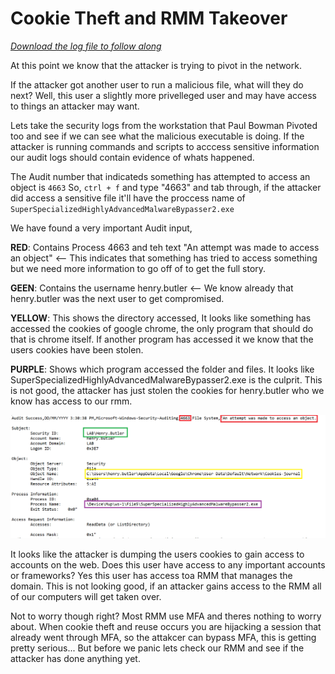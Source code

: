 # Cookie Theft and RMM Takeover

[*Download the log file to follow along*](./logs/cookie_theft.csv)


At this point we know that the attacker is trying to pivot in the network. 

If the attacker got another user to run a malicious file, what will they do next? Well, this user a slightly more privelleged user and may have access to things an attacker may want. 

Lets take the security logs from the workstation that Paul Bowman Pivoted too and see if we can see what the malicious executable is doing. If the attacker is running commands and scripts to acccess sensitive information our audit logs should contain evidence of whats happened.

The Audit number that indicateds something has attempted to access an object is `4663` So, `ctrl + f` and type "4663" and tab through, if the attacker did access a sensitive file it'll have the proccess name of `SuperSpecializedHighlyAdvancedMalwareBypasser2.exe`

We have found a very important Audit input,

**RED**: Contains Process 4663 and teh text "An attempt was made to access an object" <-- This indicates that something has tried to access something but we need more information to go off of to get the full story. 

**GEEN**: Contains the username henry.butler <-- We know already that henry.butler was the next user to get compromised.

**YELLOW**: This shows the directory accessed, It looks like something has accessed the cookies of google chrome, the only program that should do that is chrome itself. If another program has accessed it we know that the users cookies have been stolen.

**PURPLE**: Shows which program accessed the folder and files. It looks like SuperSpecializedHighlyAdvancedMalwareBypasser2.exe is the culprit. This is not good, the attacker has just stolen the cookies for henry.butler who we know has access to our rmm.

![cookie being stolen](./images/pivot.PNG)

It looks like the attacker is dumping the users cookies to gain access to accounts on the web. Does this user have access to any important accounts or frameworks? Yes this user has access toa RMM that manages the domain. This is not looking good, if an attacker gains access to the RMM all of our computers will get taken over.

Not to worry though right? Most RMM use MFA and theres nothing to worry about. When cookie theft and reuse occurs you are hijacking a session that already went through MFA, so the attakcer can bypass MFA, this is getting pretty serious... But before we panic lets check our RMM and see if the attacker has done anything yet.
